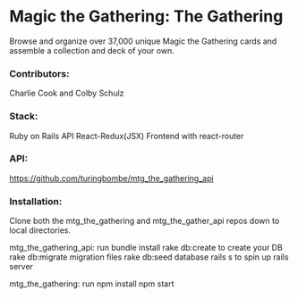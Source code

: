 # Magic the Gathering: The Gathering

Browse and organize over 37,000 unique Magic the Gathering cards and assemble a collection and deck of your own. 


### Contributors:
Charlie Cook and Colby Schulz

### Stack: 
Ruby on Rails API
React-Redux(JSX) Frontend with react-router

### API:
https://github.com/turingbombe/mtg_the_gathering_api

### Installation:
Clone both the mtg_the_gathering and mtg_the_gather_api repos down to local directories. 

mtg_the_gathering_api:
run bundle install
rake db:create to create your DB
rake db:migrate migration files
rake db:seed database
rails s to spin up rails server

mtg_the_gathering:
run npm install
npm start

